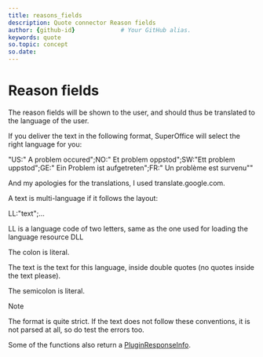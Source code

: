 ```yaml
---
title: reasons_fields
description: Quote connector Reason fields
author: {github-id}             # Your GitHub alias.
keywords: quote
so.topic: concept         
so.date:
---
```


# Reason fields

The reason fields will be shown to the user, and should thus be translated to the language of the user.

If you deliver the text in the following format, SuperOffice will select the right language for you:

"US:" A problem occured";NO:" Et problem oppstod";SW:"Ett problem uppstod";GE:" Ein Problem ist aufgetreten";FR:" Un problème est survenu""

And my apologies for the translations, I used translate.google.com.

A text is multi-language if it follows the layout:

LL:"text";...

LL is a language code of two letters, same as the one used for loading the language resource DLL

The colon is literal.

The text is the text for this language, inside double quotes (no quotes inside the text please).

The semicolon is literal.

> [!NOTE]
> The format is quite strict. If the text does not follow these conventions, it is not parsed at all, so do test the errors too.

Some of the functions also return a [PluginResponseInfo][1].

<!-- Referenced links -->
[1]: data-carriers/pluginresponseinfo.md
